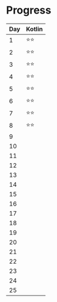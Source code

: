 # Progress

| Day | Kotlin |
|:-|:-|
| 1 | :star::star: |
| 2 | :star::star: |
| 3 | :star::star: |
| 4 | :star::star: |
| 5 | :star::star: |
| 6 | :star::star: |
| 7 | :star::star: |
| 8 | :star::star: |
| 9 |  |
| 10 |  |
| 11 |  |
| 12 |  |
| 13 |  |
| 14 |  |
| 15 |  |
| 16 |  |
| 17 |  |
| 18 |  |
| 19 |  |
| 20 |  |
| 21 |  |
| 22 |  |
| 23 |  |
| 24 |  |
| 25 |  |
